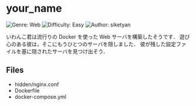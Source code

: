 # your_name
![Genre: Web](https://img.shields.io/badge/genre-web-brightgreen?style=for-the-badge)
![Difficulty: Easy](https://img.shields.io/badge/difficulty-Easy-blue?style=for-the-badge)
![Author: siketyan](https://img.shields.io/badge/author-siketyan-lightgrey?style=for-the-badge)

いわんこ君は流行りの Docker を使った Web サーバを構築したそうです．
遊び心のある彼は，そこにもうひとつのサーバを隠しました．
彼が残した設定ファイルを基に隠されたサーバを見つけ出そう．

## Files
- hidden/nginx.conf
- Dockerfile
- docker-compose.yml
